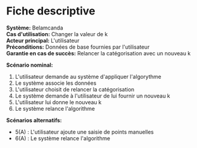 # Fiche descriptive

**Système:** Belamcanda \
**Cas d'utilisation:** Changer la valeur de k \
**Acteur principal:** L'utilisateur \
**Préconditions:** Données de base fournies par l'utilisateur \
**Garantie en cas de succès:** Relancer la catégorisation avec un nouveau k

**Scénario nominal:**

1. L'utilisateur demande au système d'appliquer l'algorythme
2. Le système associe les données 
3. L'utilisateur choisit de relancer la catégorisation
4. Le système demande à l'utilisateur de lui fournir un nouveau k
5. L'utilisateur lui donne le nouveau k
6. Le système relance l'algorithme

**Scénarios alternatifs:**

* 5(A) : L'utilisateur ajoute une saisie de points manuelles
* 6(A) : Le système relance l'algorithme